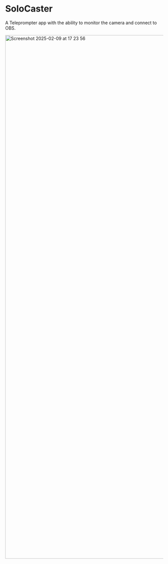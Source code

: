 # SoloCaster

A Teleprompter app with the ability to monitor the camera and connect to OBS.

<img width="1665" alt="Screenshot 2025-02-09 at 17 23 56" src="https://github.com/user-attachments/assets/968176b6-eef7-4858-ad0e-70c41a702003" />
